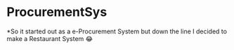 # ProcurementSys
*So it started out as a e-Procurement System but down the line I decided to make a Restaurant System 😂
